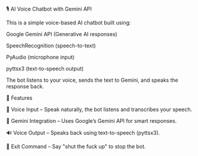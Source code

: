 🎙️ AI Voice Chatbot with Gemini API

This is a simple voice-based AI chatbot built using:

Google Gemini API (Generative AI responses)

SpeechRecognition (speech-to-text)

PyAudio (microphone input)

pyttsx3 (text-to-speech output)

The bot listens to your voice, sends the text to Gemini, and speaks the response back.

🚀 Features

🎤 Voice Input – Speak naturally, the bot listens and transcribes your speech.

🤖 Gemini Integration – Uses Google’s Gemini API for smart responses.

🔊 Voice Output – Speaks back using text-to-speech (pyttsx3).

🛑 Exit Command – Say "shut the fuck up" to stop the bot.
